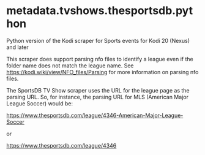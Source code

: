 # metadata.tvshows.thesportsdb.python
Python version of the Kodi scraper for Sports events for Kodi 20 (Nexus) and later

This scraper does support parsing nfo files to identify a league even if the folder name does not match the league name.  See https://kodi.wiki/view/NFO_files/Parsing for more information on parsing nfo files.

The SportsDB TV Show scraper uses the URL for the league page as the parsing URL.  So, for instance, the parsing URL for MLS (American Major League Soccer) would be:

https://www.thesportsdb.com/league/4346-American-Major-League-Soccer

or

https://www.thesportsdb.com/league/4346

